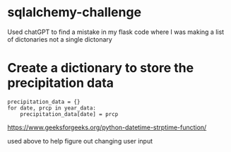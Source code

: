 # sqlalchemy-challenge


Used chatGPT to find a mistake in my flask code where I was making a list of dictonaries not a single dictonary

  # Create a dictionary to store the precipitation data
    precipitation_data = {}
    for date, prcp in year_data:
        precipitation_data[date] = prcp


https://www.geeksforgeeks.org/python-datetime-strptime-function/

used above to help figure out changing user input
